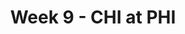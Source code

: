 ---
layout: game
title: Week 9 - CHI at PHI
season: 2011
game_id: 2011_09_CHI_PHI
away_team: CHI
home_team: PHI
---